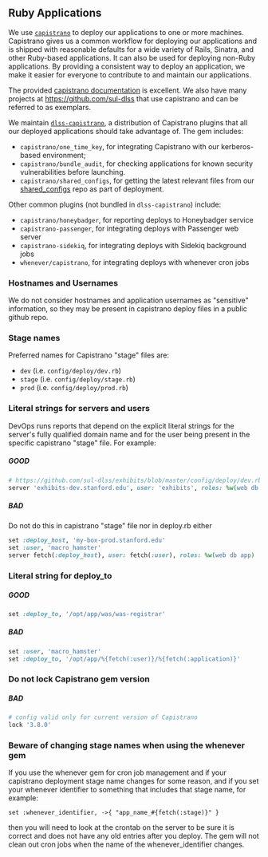 ## Ruby Applications

We use [`capistrano`](http://capistranorb.com) to deploy our applications to one or more machines. Capistrano gives us a common workflow for deploying our applications and is shipped with reasonable defaults for a wide variety of Rails, Sinatra, and other Ruby-based applications. It can also be used for deploying non-Ruby applications. By providing a consistent way to deploy an application, we make it easier for everyone to contribute to and maintain our applications.

The provided [capistrano documentation](http://capistranorb.com/) is excellent.  We also have many projects at https://github.com/sul-dlss that use capistrano and can be referred to as exemplars.

We maintain [`dlss-capistrano`](https://github.com/sul-dlss/dlss-capistrano), a distribution of Capistrano plugins that all our deployed applications should take advantage of. The gem includes:

- `capistrano/one_time_key`, for integrating Capistrano with our kerberos-based environment;
- `capistrano/bundle_audit`, for checking applications for known security vulnerabilities before launching.
- `capistrano/shared_configs`, for getting the latest relevant files from our [shared_configs](https://github.com/sul-dlss/shared_configs) repo as part of deployment.

Other common plugins (not bundled in `dlss-capistrano`) include:

- `capistrano/honeybadger`, for reporting deploys to Honeybadger service
- `capistrano-passenger`, for integrating deploys with Passenger web server
- `capistrano-sidekiq`, for integrating deploys with Sidekiq background jobs
- `whenever/capistrano`, for integrating deploys with whenever cron jobs

### Hostnames and Usernames

We do not consider hostnames and application usernames as "sensitive" information, so they may be present in capistrano deploy files in a public github repo.

### Stage names

Preferred names for Capistrano "stage" files are:

- `dev`  (i.e. `config/deploy/dev.rb`)
- `stage` (i.e. `config/deploy/stage.rb`)
- `prod` (i.e. `config/deploy/prod.rb`)

### Literal strings for servers and users

DevOps runs reports that depend on the explicit literal strings for the server's fully qualified domain name and for the user being present in the specific capistrano "stage" file.  For example:

##### GOOD

```ruby
# https://github.com/sul-dlss/exhibits/blob/master/config/deploy/dev.rb#L2
server 'exhibits-dev.stanford.edu', user: 'exhibits', roles: %w(web db app)
```

##### BAD

Do not do this in capistrano "stage" file nor in deploy.rb either
```ruby
set :deploy_host, 'my-box-prod.stanford.edu'
set :user, 'macro_hamster'
server fetch(:deploy_host), user: fetch(:user), roles: %w(web db app)
```

### Literal string for deploy_to

##### GOOD

```ruby
set :deploy_to, '/opt/app/was/was-registrar'
```

##### BAD

```ruby
set :user, 'macro_hamster'
set :deploy_to, '/opt/app/%{fetch(:user)}/%{fetch(:application)}'
```

### Do not lock Capistrano gem version

##### BAD

```ruby
# config valid only for current version of Capistrano
lock '3.8.0'
```

### Beware of changing stage names when using the whenever gem

If you use the whenever gem for cron job management and if your capistrano deployment stage name changes for some reason, and if you set your whenever identifier to something that includes that stage name, for example:

```
set :whenever_identifier, ->{ "app_name_#{fetch(:stage)}" }
```

then you will need to look at the crontab on the server to be sure it is correct and does not have any old entries after you deploy.  The gem will not clean out cron jobs when the name of the whenever_identifier changes.